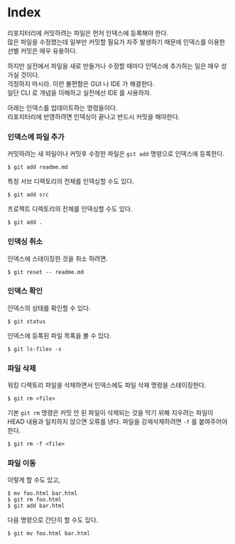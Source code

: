 # Index

리포지터리에 커밋하려는 파일은 먼저 인덱스에 등록해야 한다.  
많은 파일을 수정했는데 일부만 커밋할 필요가 자주 발생하기 때문에 인덱스를 이용한 선별 커밋은 매우 유용하다.

하지만 실전에서 파일을 새로 만들거나 수정할 때마다 인덱스에 추가하는 일은 매우 성가실 것이다.  
걱정하지 마시라. 이런 불편함은 GUI 나 IDE 가 해결한다.  
일단 CLI 로 개념을 이해하고 실전에선 IDE 를 사용하자.

아래는 인덱스를 업데이트하는 명령들이다.  
리포지터리에 반영하려면 인덱싱이 끝나고 반드시 커밋을 해야한다.

### 인덱스에 파일 추가

커밋하려는 새 파일이나 커밋후 수정한 파일은 `git add` 명령으로 인덱스에 등록한다.

	$ git add readme.md

특정 서브 디렉토리의 전체를 인덱싱할 수도 있다.

	$ git add src

프로젝트 디렉토리의 전체를 인덱싱할 수도 있다.

	$ git add .


### 인덱싱 취소

인덱스에 스테이징한 것을 취소 하려면.

	$ git reset -- readme.md
	 

### 인덱스 확인

인덱스의 상태를 확인할 수 있다.

	$ git status

인덱스에 등록된 파일 목록을 볼 수 있다.

	$ git ls-files -s


### 파일 삭제

워킹 디렉토리 파일을 삭제하면서 인덱스에도 파일 삭제 명령을 스테이징한다.

	$ git rm <file>

기본 `git rm` 명령은 커밋 안 된 파일이 삭제되는 것을 막기 위해
지우려는 파일이 HEAD 내용과 일치하지 않으면 오류를 낸다.
파일을 강제삭제하려면 `-f` 를 붙여주어야 한다.

	$ git rm -f <file>


### 파일 이동

이렇게 할 수도 있고,

	$ mv foo.html bar.html
	$ git rm foo.html
	$ git add bar.html

다음 명령으로 간단히 할 수도 있다.

	$ git mv foo.html bar.html

